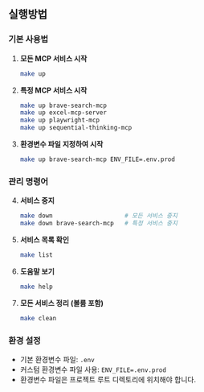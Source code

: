 ## 실행방법

### 기본 사용법

1. **모든 MCP 서비스 시작**

   ```bash
   make up
   ```

2. **특정 MCP 서비스 시작**

   ```bash
   make up brave-search-mcp
   make up excel-mcp-server
   make up playwright-mcp
   make up sequential-thinking-mcp
   ```

3. **환경변수 파일 지정하여 시작**
   ```bash
   make up brave-search-mcp ENV_FILE=.env.prod
   ```

### 관리 명령어

4. **서비스 중지**

   ```bash
   make down                    # 모든 서비스 중지
   make down brave-search-mcp   # 특정 서비스 중지
   ```

5. **서비스 목록 확인**

   ```bash
   make list
   ```

6. **도움말 보기**

   ```bash
   make help
   ```

7. **모든 서비스 정리 (볼륨 포함)**
   ```bash
   make clean
   ```

### 환경 설정

- 기본 환경변수 파일: `.env`
- 커스텀 환경변수 파일 사용: `ENV_FILE=.env.prod`
- 환경변수 파일은 프로젝트 루트 디렉토리에 위치해야 합니다.
